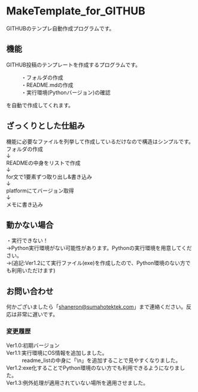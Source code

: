 # MakeTemplate_for_GITHUB<br>
GITHUBのテンプレ自動作成プログラムです。

## 機能<br>
GITHUB投稿のテンプレートを作成するプログラムです。<br>
<dl>
  <dd>・フォルダの作成</dd>
  <dd>・README.mdの作成</dd>
  <dd>・実行環境(Pythonバージョン)の確認</dd>
</dl>
を自動で作成してくれます。

## ざっくりとした仕組み<br>
機能に必要なファイルを列挙して作成しているだけなので構造はシンプルです。<br>
フォルダの作成<br>
↓<br>
READMEの中身をリストで作成<br>
↓<br>
for文で1要素ずつ取り出し&書き込み<br>
↓<br>
platformにてバージョン取得<br>
↓<br>
メモに書き込み<br>

## 動かない場合<br>
・実行できない！<br>
→Python実行環境がない可能性があります。Pythonの実行環境を用意してください。<br>
→(追記:Ver1.2にて実行ファイル(exe)を作成したので、Python環境のない方でも利用いただけます)<br>

## お問い合わせ<br>
何かございましたら「shaneron@sumahotektek.com」まで連絡ください。反応は非常に遅いです。<br>

### 変更履歴<br>
Ver1.0:初期バージョン<br>
Ver1.1:実行環境にOS情報を追加しました。<br>
　　　readme_listの中身に「\n」を追加することで見やすくなりました。<br>
Ver1.2:exe化することでPython環境のない方でも利用できるようになりました。<br>
Ver1.3:例外処理が適用されていない場所を適用させました。
